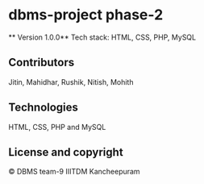 # dbms-project phase-2
** Version 1.0.0**
Tech stack: HTML, CSS, PHP, MySQL

## Contributors
Jitin, Mahidhar, Rushik, Nitish, Mohith

## Technologies
HTML, CSS, PHP and MySQL
## License and copyright
© DBMS team-9 IIITDM Kancheepuram
